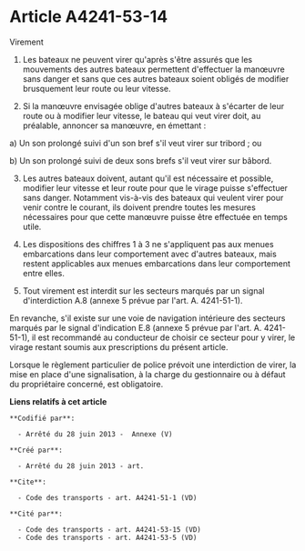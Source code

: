 # Article A4241-53-14

Virement 

1. Les bateaux ne peuvent virer qu'après s'être assurés que les mouvements des autres bateaux permettent d'effectuer la
manœuvre sans danger et sans que ces autres bateaux soient obligés de modifier brusquement leur route ou leur vitesse. 

2. Si la manœuvre envisagée oblige d'autres bateaux à s'écarter de leur route ou à modifier leur vitesse, le bateau qui veut
virer doit, au préalable, annoncer sa manœuvre, en émettant : 

a) Un son prolongé suivi d'un son bref s'il veut virer sur tribord ; ou 

b) Un son prolongé suivi de deux sons brefs s'il veut virer sur bâbord. 

3. Les autres bateaux doivent, autant qu'il est nécessaire et possible, modifier leur vitesse et leur route pour que le
virage puisse s'effectuer sans danger. Notamment vis-à-vis des bateaux qui veulent virer pour venir contre le courant, ils
doivent prendre toutes les mesures nécessaires pour que cette manœuvre puisse être effectuée en temps utile. 

4. Les dispositions des chiffres 1 à 3 ne s'appliquent pas aux menues embarcations dans leur comportement avec d'autres
bateaux, mais restent applicables aux menues embarcations dans leur comportement entre elles. 

5. Tout virement est interdit sur les secteurs marqués par un signal d'interdiction A.8 (annexe 5 prévue par l'art. A.
4241-51-1). 

En revanche, s'il existe sur une voie de navigation intérieure des secteurs marqués par le signal d'indication E.8 (annexe 5
prévue par l'art. A. 4241-51-1), il est recommandé au conducteur de choisir ce secteur pour y virer, le virage restant soumis
aux prescriptions du présent article. 

Lorsque le règlement particulier de police prévoit une interdiction de virer, la mise en place d'une signalisation, à la
charge du gestionnaire ou à défaut du propriétaire concerné, est obligatoire.

**Liens relatifs à cet article**

	**Codifié par**:

	  - Arrêté du 28 juin 2013 -  Annexe (V)

	**Créé par**:

	  - Arrêté du 28 juin 2013 - art.

	**Cite**:

	  - Code des transports - art. A4241-51-1 (VD)

	**Cité par**:

	  - Code des transports - art. A4241-53-15 (VD)
	  - Code des transports - art. A4241-53-5 (VD)
